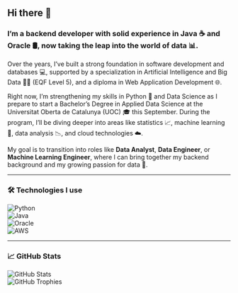 ## Hi there 👋

### I’m a backend developer with solid experience in Java ☕ and Oracle 🛢️, now taking the leap into the world of data 📊.

Over the years, I’ve built a strong foundation in software development and databases 💻, supported by a specialization in Artificial Intelligence and Big Data 🤖📡 (EQF Level 5), and a diploma in Web Application Development 🌐.

Right now, I’m strengthening my skills in Python 🐍 and Data Science as I prepare to start a Bachelor’s Degree in Applied Data Science at the Universitat Oberta de Catalunya (UOC) 🎓 this September. During the program, I’ll be diving deeper into areas like statistics 📈, machine learning 🧠, data analysis 📉, and cloud technologies ☁️.

My goal is to transition into roles like **Data Analyst**, **Data Engineer**, or **Machine Learning Engineer**, where I can bring together my backend background and my growing passion for data 🚀.

---

### 🛠️ Technologies I use  
![Python](https://img.shields.io/badge/-Python-black?style=flat-square&logo=python)  
![Java](https://img.shields.io/badge/-Java-black?style=flat-square&logo=java)  
![Oracle](https://img.shields.io/badge/-Oracle-black?style=flat-square&logo=oracle)  
![AWS](https://img.shields.io/badge/-AWS-black?style=flat-square&logo=amazon-aws)  

---

### 📈 GitHub Stats  
![GitHub Stats](https://github-readme-stats.vercel.app/api?username=rorouser&show_icons=true&theme=radical)  
![GitHub Trophies](https://github-profile-trophy.vercel.app/?username=rorouser&theme=radical)

